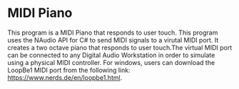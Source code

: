 # MIDI Piano
This program is a MIDI Piano that responds to user touch.
This program uses the NAudio API for C# to send MIDI signals to a virutal MIDI port. It creates a two octave piano that responds to user touch.The virtual
MIDI port can be connected to any Digital Audio Workstation in order to simulate using a physical MIDI controller. For windows, users can
download the LoopBe1 MIDI port from the following link: https://www.nerds.de/en/loopbe1.html.
